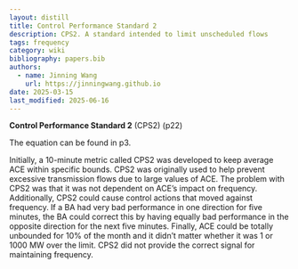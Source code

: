 ```yaml
---
layout: distill
title: Control Performance Standard 2
description: CPS2. A standard intended to limit unscheduled flows
tags: frequency
category: wiki
bibliography: papers.bib
authors:
  - name: Jinning Wang
    url: https://jinningwang.github.io
date: 2025-03-15
last_modified: 2025-06-16
---
```


**Control Performance Standard 2** (CPS2) <d-cite key="nerc2015bal001"></d-cite> (p22)

The equation can be found in <d-cite key="nerc2015bal0011"></d-cite> p3.

Initially, a 10-minute metric called CPS2 was developed to keep average ACE within specific bounds.
CPS2 was originally used to help prevent excessive transmission flows due to large values of ACE.
The problem with CPS2 was that it was not dependent on ACE’s impact on frequency.
Additionally, CPS2 could cause control actions that moved against frequency.
If a BA had very bad performance in one direction for five minutes, the BA could correct this by having equally bad performance in the opposite direction for the next five minutes.
Finally, ACE could be totally unbounded for 10% of the month and it didn’t matter whether it was 1 or 1000 MW over the limit.
CPS2 did not provide the correct signal for maintaining frequency.
